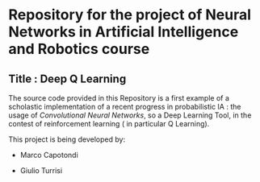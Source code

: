 # Repository for the project of Neural Networks in Artificial Intelligence and Robotics course
## Title : **Deep Q Learning**

The source code provided in this Repository is a first example of a scholastic implementation
of a recent progress in probabilistic IA : the usage of *Convolutional Neural Networks*, so a
Deep Learning Tool, in the contest of reinforcement learning ( in particular Q Learning).

This project is being developed by:

- Marco Capotondi

- Giulio Turrisi
